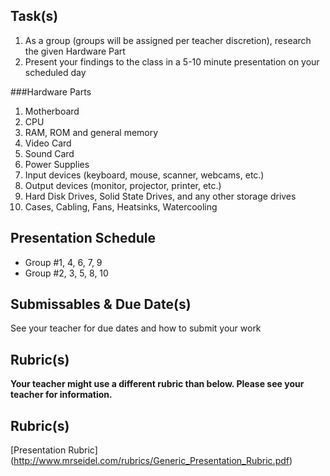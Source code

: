 Task(s)
-------
1. As a group (groups will be assigned per teacher discretion), research the given Hardware Part
2. Present your findings to the class in a 5-10 minute presentation on your scheduled day

###Hardware Parts
1. Motherboard 
2. CPU 
3. RAM, ROM and general memory 
4. Video Card 
5. Sound Card 
6. Power Supplies 
7. Input devices (keyboard, mouse, scanner, webcams, etc.) 
8. Output devices (monitor, projector, printer, etc.) 
9. Hard Disk Drives, Solid State Drives, and any other storage drives 
10. Cases, Cabling, Fans, Heatsinks, Watercooling 

Presentation Schedule
------------------
- Group #1, 4, 6, 7, 9
- Group #2, 3, 5, 8, 10

Submissables & Due Date(s)
----------
See your teacher for due dates and how to submit your work

Rubric(s)
---------
**Your teacher might use a different rubric than below.  Please see your teacher for information.**

Rubric(s)
---------
[Presentation Rubric] (http://www.mrseidel.com/rubrics/Generic_Presentation_Rubric.pdf)
